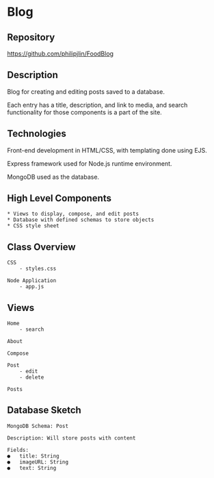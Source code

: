 # Blog


## Repository
<https://github.com/philipjlin/FoodBlog>


## Description
Blog for creating and editing posts saved to a database.

Each entry has a title, description, and link to media, and search functionality for those components is a part of the site.


## Technologies
Front-end development in HTML/CSS, with templating done using EJS.

Express framework used for Node.js runtime environment.

MongoDB used as the database.


## High Level Components
    * Views to display, compose, and edit posts
    * Database with defined schemas to store objects
    * CSS style sheet 


## Class Overview
    CSS
        - styles.css
    
    Node Application
        - app.js


## Views
    Home
        - search

    About

    Compose

    Post
        - edit
        - delete

    Posts


## Database Sketch
    MongoDB Schema: Post

    Description: Will store posts with content

    Fields:
    ●	title: String
    ●	imageURL: String
    ●	text: String
